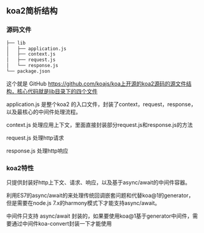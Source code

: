 ## koa2简析结构

### 源码文件

```sh
├── lib
│   ├── application.js
│   ├── context.js
│   ├── request.js
│   └── response.js
└── package.json
```

这个就是 GitHub https://github.com/koajs/koa上开源的koa2源码的源文件结构，核心代码就是lib目录下的四个文件

application.js 是整个koa2 的入口文件，封装了context，request，response，以及最核心的中间件处理流程。

context.js 处理应用上下文，里面直接封装部分request.js和response.js的方法

request.js 处理http请求

response.js 处理http响应

### koa2特性

只提供封装好http上下文、请求、响应，以及基于async/await的中间件容器。

利用ES7的async/await的来处理传统回调嵌套问题和代替koa@1的generator，但是需要在node.js 7.x的harmony模式下才能支持async/await。

中间件只支持 async/await 封装的，如果要使用koa@1基于generator中间件，需要通过中间件koa-convert封装一下才能使用


